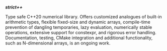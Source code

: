 ***strict++***

Type safe C++20 numerical library. Offers customized analogues of built-in arithmetic types, flexible
fixed-size and dynamic arrays, compile-time prevention of dangling temporaries, lazy evaluation, numerically stable operations, 
extensive support for constexpr, and rigorous error handling. Documentation, testing, CMake integration and additional functionality,
such as N-dimensional arrays, is an ongoing work.
